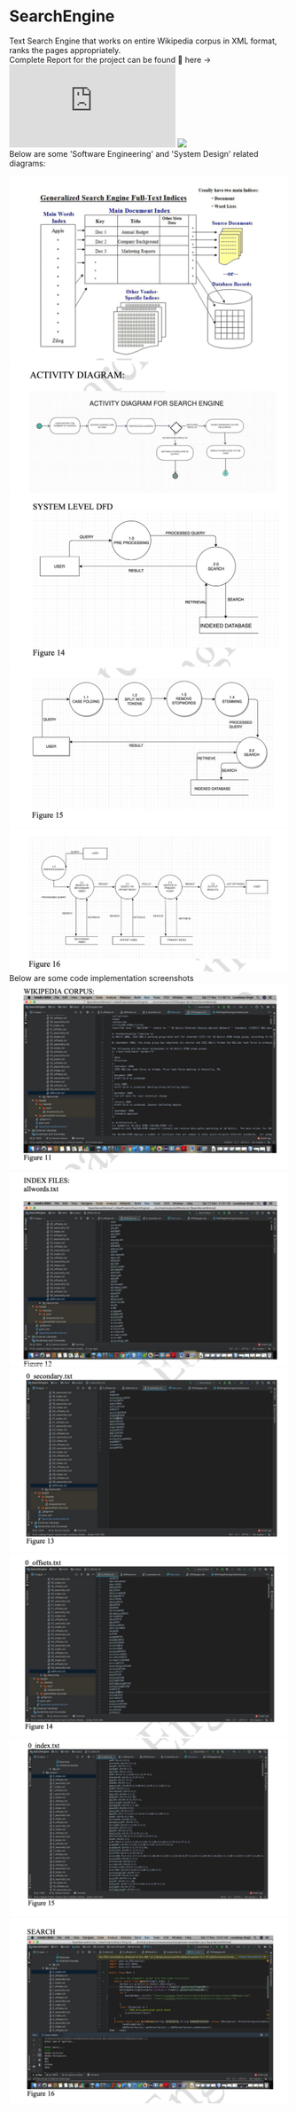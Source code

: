 # SearchEngine
Text Search Engine that works on entire Wikipedia corpus in XML format, ranks the pages appropriately.
</br>
Complete Report for the project can be found 🥅 here -> ![Website](https://github.com/singh-l/SearchEngine/blob/master/Search_Engine%20(1).pdf)
<img src="https://www.seekpng.com/png/small/208-2088541_source-dataondemand-fr-report-project-icon-report-icon.png" width="48">
</br>
Below are some 'Software Engineering' and 'System Design' related diagrams:
</br>



![alt text](https://github.com/singh-l/SearchEngine/blob/master/images/s1.png?raw=true)
</br>
![alt text](https://github.com/singh-l/SearchEngine/blob/master/images/s2.png?raw=true)
</br>
![alt text](https://github.com/singh-l/SearchEngine/blob/master/images/s3.png?raw=true)
</br>
![alt text](https://github.com/singh-l/SearchEngine/blob/master/images/s4.png?raw=true)
</br>
![alt text](https://github.com/singh-l/SearchEngine/blob/master/images/s5.png?raw=true)
</br>
Below are some code implementation screenshots
</br>
![alt text](https://github.com/singh-l/SearchEngine/blob/master/images/s6.png?raw=true)
</br>
![alt text](https://github.com/singh-l/SearchEngine/blob/master/images/s7.png?raw=true)
</br>
![alt text](https://github.com/singh-l/SearchEngine/blob/master/images/s8.png?raw=true)
</br>
![alt text](https://github.com/singh-l/SearchEngine/blob/master/images/s9.png?raw=true)
</br>
![alt text](https://github.com/singh-l/SearchEngine/blob/master/images/s10.png?raw=true)
</br>
![alt text](https://github.com/singh-l/SearchEngine/blob/master/images/s11.png?raw=true)
</br>
